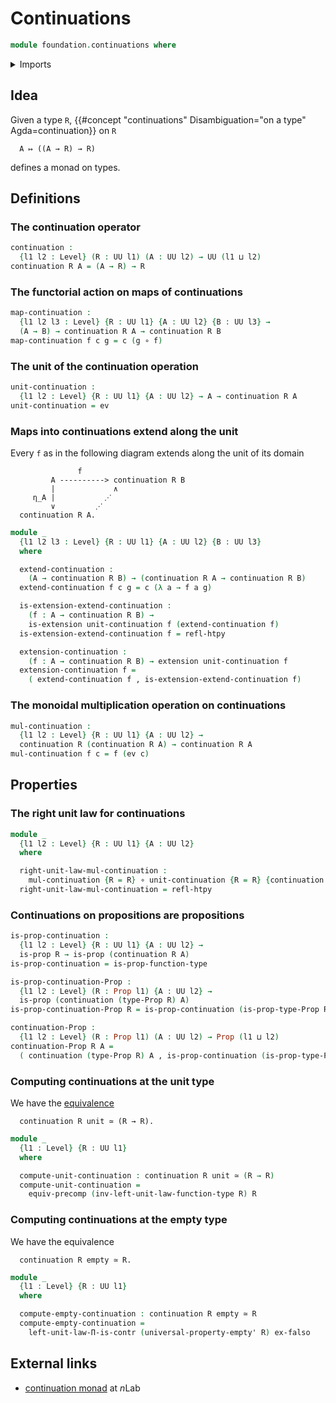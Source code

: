 # Continuations

```agda
module foundation.continuations where
```

<details><summary>Imports</summary>

```agda
open import foundation.action-on-identifications-functions
open import foundation.dependent-pair-types
open import foundation.empty-types
open import foundation.equality-cartesian-product-types
open import foundation.evaluation-functions
open import foundation.function-extensionality
open import foundation.logical-equivalences
open import foundation.type-arithmetic-cartesian-product-types
open import foundation.type-arithmetic-dependent-function-types
open import foundation.type-arithmetic-empty-type
open import foundation.type-arithmetic-unit-type
open import foundation.unit-type
open import foundation.universal-property-cartesian-product-types
open import foundation.universal-property-empty-type
open import foundation.universal-property-equivalences
open import foundation.universe-levels

open import foundation-core.cartesian-product-types
open import foundation-core.equivalences
open import foundation-core.function-types
open import foundation-core.homotopies
open import foundation-core.identity-types
open import foundation-core.propositions
open import foundation-core.retractions
open import foundation-core.sections
open import foundation-core.transport-along-identifications

open import orthogonal-factorization-systems.extensions-of-maps
open import orthogonal-factorization-systems.local-types
open import orthogonal-factorization-systems.modal-operators
open import orthogonal-factorization-systems.uniquely-eliminating-modalities
```

</details>

## Idea

Given a type `R`,
{{#concept "continuations" Disambiguation="on a type" Agda=continuation}} on `R`

```text
  A ↦ ((A → R) → R)
```

defines a monad on types.

## Definitions

### The continuation operator

```agda
continuation :
  {l1 l2 : Level} (R : UU l1) (A : UU l2) → UU (l1 ⊔ l2)
continuation R A = (A → R) → R
```

### The functorial action on maps of continuations

```agda
map-continuation :
  {l1 l2 l3 : Level} {R : UU l1} {A : UU l2} {B : UU l3} →
  (A → B) → continuation R A → continuation R B
map-continuation f c g = c (g ∘ f)
```

### The unit of the continuation operation

```agda
unit-continuation :
  {l1 l2 : Level} {R : UU l1} {A : UU l2} → A → continuation R A
unit-continuation = ev
```

### Maps into continuations extend along the unit

Every `f` as in the following diagram extends along the unit of its domain

```text
               f
         A ----------> continuation R B
         |             ∧
     η_A |           ⋰
         ∨         ⋰
  continuation R A.
```

```agda
module _
  {l1 l2 l3 : Level} {R : UU l1} {A : UU l2} {B : UU l3}
  where

  extend-continuation :
    (A → continuation R B) → (continuation R A → continuation R B)
  extend-continuation f c g = c (λ a → f a g)

  is-extension-extend-continuation :
    (f : A → continuation R B) →
    is-extension unit-continuation f (extend-continuation f)
  is-extension-extend-continuation f = refl-htpy

  extension-continuation :
    (f : A → continuation R B) → extension unit-continuation f
  extension-continuation f =
    ( extend-continuation f , is-extension-extend-continuation f)
```

### The monoidal multiplication operation on continuations

```agda
mul-continuation :
  {l1 l2 : Level} {R : UU l1} {A : UU l2} →
  continuation R (continuation R A) → continuation R A
mul-continuation f c = f (ev c)
```

## Properties

### The right unit law for continuations

```agda
module _
  {l1 l2 : Level} {R : UU l1} {A : UU l2}
  where

  right-unit-law-mul-continuation :
    mul-continuation {R = R} ∘ unit-continuation {R = R} {continuation R A} ~ id
  right-unit-law-mul-continuation = refl-htpy
```

### Continuations on propositions are propositions

```agda
is-prop-continuation :
  {l1 l2 : Level} {R : UU l1} {A : UU l2} →
  is-prop R → is-prop (continuation R A)
is-prop-continuation = is-prop-function-type

is-prop-continuation-Prop :
  {l1 l2 : Level} (R : Prop l1) {A : UU l2} →
  is-prop (continuation (type-Prop R) A)
is-prop-continuation-Prop R = is-prop-continuation (is-prop-type-Prop R)

continuation-Prop :
  {l1 l2 : Level} (R : Prop l1) (A : UU l2) → Prop (l1 ⊔ l2)
continuation-Prop R A =
  ( continuation (type-Prop R) A , is-prop-continuation (is-prop-type-Prop R))
```

### Computing continuations at the unit type

We have the [equivalence](foundation-core.equivalences.md)

```text
  continuation R unit ≃ (R → R).
```

```agda
module _
  {l1 : Level} {R : UU l1}
  where

  compute-unit-continuation : continuation R unit ≃ (R → R)
  compute-unit-continuation =
    equiv-precomp (inv-left-unit-law-function-type R) R
```

### Computing continuations at the empty type

We have the equivalence

```text
  continuation R empty ≃ R.
```

```agda
module _
  {l1 : Level} {R : UU l1}
  where

  compute-empty-continuation : continuation R empty ≃ R
  compute-empty-continuation =
    left-unit-law-Π-is-contr (universal-property-empty' R) ex-falso
```

## External links

- [continuation monad](https://ncatlab.org/nlab/show/continuation+monad) at
  $n$Lab
